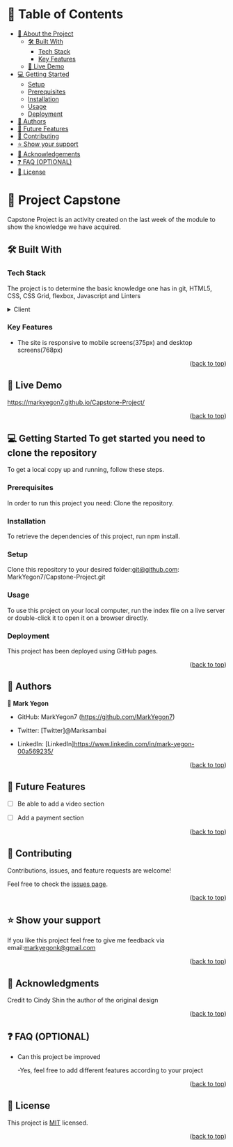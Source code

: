 # 📗 Table of Contents

- [📖 About the Project](#about-project)
  - [🛠 Built With](#built-with)
    - [Tech Stack](#tech-stack)
    - [Key Features](#key-features)
  - [🚀 Live Demo](#live-demo)
- [💻 Getting Started](#getting-started)
  - [Setup](#setup)
  - [Prerequisites](#prerequisites)
  - [Installation](#installation)
  - [Usage](#usage)
  - [Deployment](#deployment)
- [👥 Authors](#authors)
- [🔭 Future Features](#future-features)
- [🤝 Contributing](#contributing)
- [⭐️ Show your support](#support)
- [🙏 Acknowledgements](#acknowledgements)
- [❓ FAQ (OPTIONAL)](#faq)
- [📝 License](#license)


# 📖 Project Capstone <a name="about-project"></a>

Capstone Project is an activity created on the last week of the module to show the knowledge we have acquired.

## 🛠 Built With <a name="built-with"></a>

### Tech Stack <a name="tech-stack"></a>

The project is to determine the basic knowledge one has in git, HTML5, CSS, CSS Grid, flexbox, Javascript and Linters

<details>
  <summary>Client</summary>
  <ul>
    <li>HTML5</li>
    <li>CSS</li>
    <li>Flexbox</li>
    <li>CSS Grid</li>
    <li>Figma</li>
    <li>Javascript</li>
  </ul>
</details>


### Key Features <a name="key-features"></a>

- The site is responsive to mobile screens(375px) and desktop screens(768px)

<p align="right">(<a href="#readme-top">back to top</a>)</p>


## 🚀 Live Demo <a name="live-demo"></a>

https://markyegon7.github.io/Capstone-Project/

<p align="right">(<a href="#readme-top">back to top</a>)</p>


## 💻 Getting Started <a name="getting-started">To get started you need to clone the repository</a>

To get a local copy up and running, follow these steps.

### Prerequisites

In order to run this project you need: Clone the repository.

### Installation

To retrieve the dependencies of this project, run npm install.

### Setup

Clone this repository to your desired folder:git@github.com: MarkYegon7/Capstone-Project.git

### Usage

To use this project on your local computer, run the index file on a live server or double-click it to open it on a browser directly.

### Deployment

This project has been deployed using GitHub pages.

<p align="right">(<a href="#readme-top">back to top</a>)</p>


## 👥 Authors <a name="authors"></a>

👤 **Mark Yegon**

- GitHub: MarkYegon7 (https://github.com/MarkYegon7)

- Twitter: [Twitter]@Marksambai

- LinkedIn: [LinkedIn]https://www.linkedin.com/in/mark-yegon-00a569235/

<p align="right">(<a href="#readme-top">back to top</a>)</p>


## 🔭 Future Features <a name="future-features"></a>

- [ ] Be able to add a video section

- [ ] Add a payment section

<p align="right">(<a href="#readme-top">back to top</a>)</p>


## 🤝 Contributing <a name="contributing"></a>

Contributions, issues, and feature requests are welcome!

Feel free to check the [issues page](../../issues/).

<p align="right">(<a href="#readme-top">back to top</a>)</p>


## ⭐️ Show your support <a name="support"></a>

If you like this project feel free to give me feedback via email:markyegonk@gmail.com

<p align="right">(<a href="#readme-top">back to top</a>)</p>

## 🙏 Acknowledgments <a name="acknowledgements"></a>

Credit to Cindy Shin the author of the original design

<p align="right">(<a href="#readme-top">back to top</a>)</p>

## ❓ FAQ (OPTIONAL) <a name="faq"></a>

- Can this project be improved

  -Yes, feel free to add different features according to your project

<p align="right">(<a href="#readme-top">back to top</a>)</p>

## 📝 License <a name="license"></a>

This project is [MIT](https://github.com/MarkYegon7/Project-Capstone/blob/2682c49a798b21e6fc07cd8914078753813d7bb8/LICENSE) licensed.

<p align="right">(<a href="#readme-top">back to top</a>)</p>
